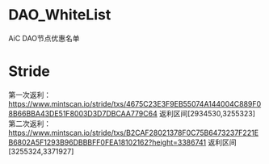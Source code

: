 # DAO_WhiteList
AiC DAO节点优惠名单
# Stride
第一次返利：https://www.mintscan.io/stride/txs/4675C23E3F9EB55074A144004C889F08B66BBA43DE51F8003D3D7DBCAA779C64
返利区间[2934530,3255323]
第二次返利：https://www.mintscan.io/stride/txs/B2CAF28021378F0C75B6473237F221EB6802A5F1293B96DBBBFF0FEA18102162?height=3386741
返利区间[3255324,3371927]
